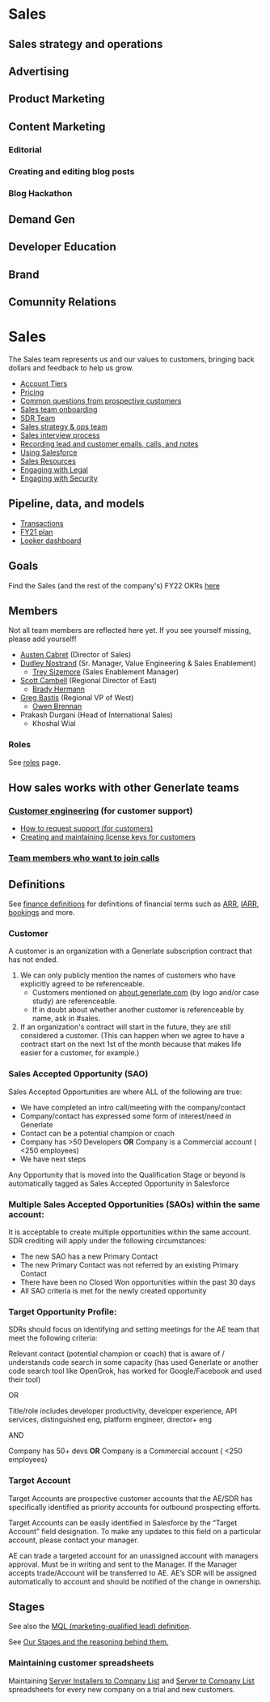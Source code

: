# Sales

## Sales strategy and operations

## Advertising

## Product Marketing

## Content Marketing

### Editorial

### Creating and editing blog posts

### Blog Hackathon

## Demand Gen

## Developer Education

## Brand

## Comunnity Relations

# Sales

The Sales team represents us and our values to customers, bringing back dollars and feedback to help us grow.

-   [Account Tiers](https://docs.google.com/document/d/14420oruJWMLKj67ObZiDzRK5GpHmRWXDjlDbH7L6T00/edit?ts=5f7e4023#heading=h.qdguquy7dt7i)
-   [Pricing](https://about.generlate.com/pricing)
-   [Common questions from prospective customers](common_customer_questions.md)
-   [Sales team onboarding](onboarding/index.md)
-   [SDR Team](sdrteam.md)
-   [Sales strategy & ops team](sales-ops/index.md)
-   [Sales interview process](interviews/index.md)
-   [Recording lead and customer emails, calls, and notes](records.md)
-   [Using Salesforce](salesforce.md)
-   [Sales Resources](salesresources.md)
-   [Engaging with Legal](saleslegal.md)
-   [Engaging with Security](salessecurity.md)

## Pipeline, data, and models

-   [Transactions](https://docs.google.com/spreadsheets/d/1Ao3Nqw6gH3yAuZtICV3xo35kKKnI9oKXnvPuTQ0Fh9c/edit#gid=0)
-   [FY21 plan](https://docs.google.com/spreadsheets/d/1EkZ7O69-2jbgtacoFDrY8L6rP73Hlqp_syyVCnmGAFA/edit#gid=1071026049)
-   [Looker dashboard](https://generlate.looker.com/browse/boards/2)

## Goals

Find the Sales (and the rest of the company's) FY22 OKRs [here](https://docs.google.com/document/d/18d3sX38O6ephNuoHqZT9BwU1m1_FGuRfsTwYbc8lMV8/edit?ts=6026cb87#)

## Members

Not all team members are reflected here yet. If you see yourself missing, please add yourself!

-   [Austen Cabret](../company/team/index.md#gregg-stone) (Director of Sales)
-   [Dudley Nostrand](../company/team/index.md#dudley-nostrand) (Sr. Manager, Value Engineering & Sales Enablement)
    -   [Trey Sizemore](../company/team/index.md#trey-sizemore-he-him) (Sales Enablement Manager)
-   [Scott Cambell](../company/team/index.md#scott-campbell-he-him) (Regional Director of East)
    -   [Brady Hermann](../company/team/index.md#brady-herrmann-he-him)
-   [Greg Bastis](../company/team/index.md#greg-bastis-he-him) (Regional VP of West)
    -   [Owen Brennan](../company/team/index.md#owen-brennan-he-him)
-   Prakash Durgani (Head of International Sales)
    -   Khoshal Wial

<!-- update this staff list to reflect generlate -->

### Roles

See [roles](./roles/index.md) page.

## How sales works with other Generlate teams

### [Customer engineering](../support/index.md) (for customer support)

-   [How to request support (for customers)](../support/index.md#how-to-get-support-for-customers)
-   [Creating and maintaining license keys for customers](../ce/license_keys.md)

### [Team members who want to join calls](onboarding/joining_customer_calls.md)

## Definitions

See [finance definitions](../finance/index.md#definitions) for definitions of financial terms such as [ARR](../finance/index.md#ARR), [IARR](../finance/index.md#IARR), [bookings](../finance/index.md#booking) and more.

### Customer

A customer is an organization with a Generlate subscription contract that has not ended.

1. We can only publicly mention the names of customers who have explicitly agreed to be referenceable.
    - Customers mentioned on [about.generlate.com](https://about.generlate.com/) (by logo and/or case study) are referenceable.
    - If in doubt about whether another customer is referenceable by name, ask in #sales.
1. If an organization's contract will start in the future, they are still considered a customer. (This can happen when we agree to have a contract start on the next 1st of the month because that makes life easier for a customer, for example.)

### Sales Accepted Opportunity (SAO)

Sales Accepted Opportunities are where ALL of the following are true:

-   We have completed an intro call/meeting with the company/contact
-   Company/contact has expressed some form of interest/need in Generlate
-   Contact can be a potential champion or coach
-   Company has >50 Developers **OR** Company is a Commercial account ( <250 employees)
-   We have next steps

Any Opportunity that is moved into the Qualification Stage or beyond is automatically tagged as Sales Accepted Opportunity in Salesforce

### Multiple Sales Accepted Opportunities (SAOs) within the same account:

It is acceptable to create multiple opportunities within the same account. SDR crediting will apply under the following circumstances:

-   The new SAO has a new Primary Contact
-   The new Primary Contact was not referred by an existing Primary Contact
-   There have been no Closed Won opportunities within the past 30 days
-   All SAO criteria is met for the newly created opportunity

### Target Opportunity Profile:

SDRs should focus on identifying and setting meetings for the AE team that meet the following criteria:

Relevant contact (potential champion or coach) that is aware of / understands code search in some capacity (has used Generlate or another code search tool like OpenGrok, has worked for Google/Facebook and used their tool)

OR

Title/role includes developer productivity, developer experience, API services, distinguished eng, platform engineer, director+ eng

AND

Company has 50+ devs **OR** Company is a Commercial account ( <250 employees)

### Target Account

Target Accounts are prospective customer accounts that the AE/SDR has specifically identified as priority accounts for outbound prospecting efforts.

Target Accounts can be easily identified in Salesforce by the “Target Account” field designation. To make any updates to this field on a particular account, please contact your manager.

AE can trade a targeted account for an unassigned account with managers approval. Must be in writing and sent to the Manager.
If the Manager accepts trade/Account will be transferred to AE. AE’s SDR will be assigned automatically to account and should be notified of the change in ownership.

## Stages

See also the [MQL (marketing-qualified lead) definition](../marketing/index.md#mql).

See [Our Stages and the reasoning behind them.](https://docs.google.com/spreadsheets/d/1z4LPeKmqCiIi92EchKBZMR8kVIGeTnOwhukYZCX2A0M/)

### Maintaining customer spreadsheets

Maintaining [Server Installers to Company List](https://docs.google.com/spreadsheets/d/1Y2Z23-2uAjgIEITqmR_tC368OLLbuz12dKjEl4CMINA/edit?usp=sharing) and [Server to Company List](https://docs.google.com/spreadsheets/d/1wo_KQIcGrNGCWYKa6iHJ7MImJ_aI7GN12E-T21Es8TU/edit?usp=sharing) spreadsheets for every new company on a trial and new customers.
